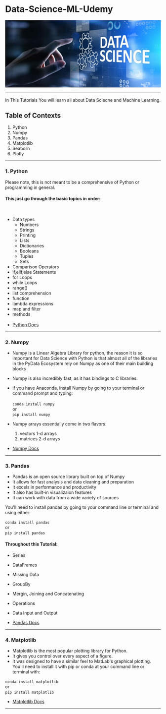 # Data-Science-ML-Udemy

<img src="/imgs/Data Science.jpeg" alt="DS" title="Data Science">

---
In This Tutorials You will learn all about Data Sciecne and Machine Learning.

## Table of Contexts

1. Python
2. Numpy
3. Pandas
4. Matplotlib
5. Seaborn
6. Plotly
---
### 1. Python
Please note, this is not meant to be a comprehensive of Python or programming in general.<br>
<h4>This just go through the basic topics in order:</h4><br>

- Data types
    - Numbers
    - Strings
    - Printing 
    - Lists
    - Dictionaries
    - Booleans
    - Tuples
    - Sets
- Comparison Operators
- if,elif,else Statements
- for Loops
- while Loops
- range()
- list comprehension
- function
- lambda expressions
- map and filter
- methods<br><br>
- [Python Docs](https://www.python.org/)
---
### 2. Numpy
- Numpy is a Linear Algebra Library for python, the reason it is so important
for Data Science with Python is that almost all of the libraries in the PyData
Ecosystem rely on Numpy as one of their main building blocks
- Numpy is also incredibly fast, as it has bindings to C libraries.
- if you have Anaconda, install Numpy by going to your terminal
or command prompt and typing:<br><br>
    ```conda install numpy```<br>
    or<br>
    ```pip install numpy```
    
- Numpy arrays essentially come in two flavors:
    1. vectors 1-d arrays
    2. matrices 2-d arrays
    
- [Numpy Docs](https://numpy.org/)

---
### 3. Pandas
- Pandas is an open source library built on top of Numpy
- It allows for fast analysis and data cleaning and preparation
- It excels in performance and productivity
- It also has built-in visualizaion features
- It can work with data from a wide variety of sources<br>

You'll need to install pandas by going to your command line
or terminal and using either:<br>

```conda install pandas```<br>
or<br>
```pip install pandas```

<h4> Throughout this Tutorial: </h4>

- Series
- DataFrames
- Missing Data
- GroupBy
- Mergin, Joining and Concatenating
- Operations
- Data Input and Output

- [Pandas Docs](https://pandas.pydata.org/)

---
### 4. Matplotlib
- Matplotlib is the most popular plotting library for Python.
- It gives you control over every aspect of a figure.
- It was designed to have a similar feel to MatLab's graphical plotting.
You'll need to install it with pip or conda at your command line or terminal with:

```conda install matplotlib```<br>
or<br>
```pip install matplotlib```
<br>
- [Matplotlib Docs](https://matplotlib.org/)

---

